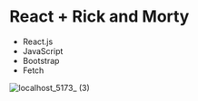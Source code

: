 # React + Rick and Morty

- React.js
- JavaScript
- Bootstrap
- Fetch

![localhost_5173_ (3)](https://github.com/ruben-suarez1/rick-and-morty/assets/84733911/f1f344e7-7d7d-4a24-93f0-dd659c77952f)
